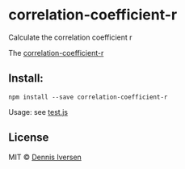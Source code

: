 # correlation-coefficient-r

Calculate the correlation coefficient r

The [correlation-coefficient-r](https://en.wikipedia.org/wiki/Pearson_correlation_coefficient)

## Install: 

    npm install --save correlation-coefficient-r

Usage: see [test.js](test.js)

## License

MIT © [Dennis Iversen](https://github.com/diversen)
